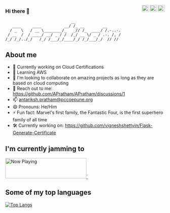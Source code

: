 <a href="https://twitter.com/___apratham___" target="_blank" rel="nofollow"><img align="right" alt="Antariksh's Twitter" width="22px" src="https://cdn.jsdelivr.net/npm/simple-icons@v3/icons/twitter.svg" /></a><a href="https://www.linkedin.com/in/APratham" target="_blank" rel="nofollow"><img align="right" alt="Pratik's Linkdein" width="22px" src="https://cdn.jsdelivr.net/npm/simple-icons@v3/icons/linkedin.svg" /></a><a href="https://www.instagram.com/___apratham___" target="_blank" rel="nofollow"><img align="right" alt="Pratik's Insta" width="22px" src="https://cdn.jsdelivr.net/npm/simple-icons@v3/icons/instagram.svg" /></a>

### Hi there 👋

```
                             __
   ____     ____          __/ /_ __        __
  / _  \   / __ \________/_   _// /_  ____/ /.-..-.
 / __  /  / ____/ __/ _ / /  /_/ __ \/ _ / .-. /, /
/_/ /_/../_/   /_/ /___/_/____/_/ /_/___/_/  // //

```

<!--
**APratham/APratham** is a ✨ _special_ ✨ repository because its `README.md` (this file) appears on your GitHub profile.
-->

## About me
- 🔭 Currently working on Cloud Certifications
- 🌱 Learning AWS
- 👯 I'm looking to collaborate on amazing projects as long as they are based on cloud computing
- 💬 Reach out to me: https://github.com/APratham/APratham/discussions/1
- 📫 antariksh.pratham@pccoepune.org
- 😄 Pronouns: He/Him
- ⚡ Fun fact: Marvel's first family, the Fantastic Four, is the first superhero family of all time
- 🛠️ Currently working on: https://github.com/vigneshshettyin/Flask-Generate-Certificate


## I'm currently jamming to
<a href="https://spotify-now-playing-iota-umber.vercel.app/now-playing?open">
    <img src="https://spotify-now-playing-iota-umber.vercel.app/now-playing" width="256" height="64" alt="Now Playing">`
</a>

## Some of my top languages
[![Top Langs](https://github-readme-stats.vercel.app/api/top-langs/?username=APratham&&exclude_repo=now-playing-profile,natemoo-re&langs_count=3&bg_color=30,e96443,904e95&title_color=fff&text_color=fff)](https://github.com/anuraghazra/github-readme-stats)
